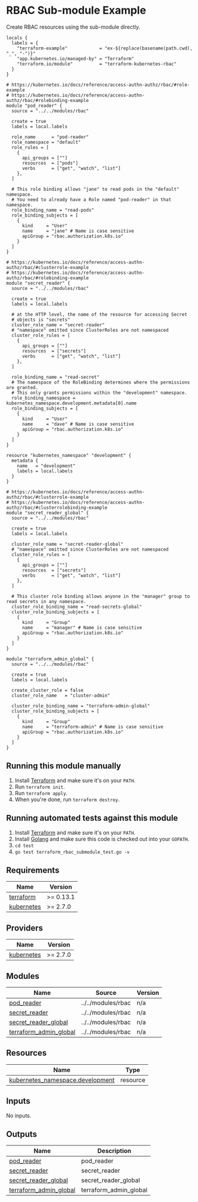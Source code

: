 <!-- BEGINNING OF PRE-COMMIT-TERRAFORM DOCS HOOK -->


# RBAC Sub-module Example

Create RBAC resources using the sub-module directly.

```hcl
locals {
  labels = {
    "terraform-example"            = "ex-${replace(basename(path.cwd), "_", "-")}"
    "app.kubernetes.io/managed-by" = "Terraform"
    "terraform.io/module"          = "terraform-kubernetes-rbac"
  }
}

# https://kubernetes.io/docs/reference/access-authn-authz/rbac/#role-example
# https://kubernetes.io/docs/reference/access-authn-authz/rbac/#rolebinding-example
module "pod_reader" {
  source = "../../modules/rbac"

  create = true
  labels = local.labels

  role_name      = "pod-reader"
  role_namespace = "default"
  role_rules = [
    {
      api_groups = [""]
      resources  = ["pods"]
      verbs      = ["get", "watch", "list"]
    },
  ]

  # This role binding allows "jane" to read pods in the "default" namespace.
  # You need to already have a Role named "pod-reader" in that namespace.
  role_binding_name = "read-pods"
  role_binding_subjects = [
    {
      kind     = "User"
      name     = "jane" # Name is case sensitive
      apiGroup = "rbac.authorization.k8s.io"
    }
  ]
}

# https://kubernetes.io/docs/reference/access-authn-authz/rbac/#clusterrole-example
# https://kubernetes.io/docs/reference/access-authn-authz/rbac/#rolebinding-example
module "secret_reader" {
  source = "../../modules/rbac"

  create = true
  labels = local.labels

  # at the HTTP level, the name of the resource for accessing Secret
  # objects is "secrets"
  cluster_role_name = "secret-reader"
  # "namespace" omitted since ClusterRoles are not namespaced
  cluster_role_rules = [
    {
      api_groups = [""]
      resources  = ["secrets"]
      verbs      = ["get", "watch", "list"]
    },
  ]

  role_binding_name = "read-secret"
  # The namespace of the RoleBinding determines where the permissions are granted.
  # This only grants permissions within the "development" namespace.
  role_binding_namespace = kubernetes_namespace.development.metadata[0].name
  role_binding_subjects = [
    {
      kind     = "User"
      name     = "dave" # Name is case sensitive
      apiGroup = "rbac.authorization.k8s.io"
    }
  ]
}

resource "kubernetes_namespace" "development" {
  metadata {
    name   = "development"
    labels = local.labels
  }
}

# https://kubernetes.io/docs/reference/access-authn-authz/rbac/#clusterrole-example
# https://kubernetes.io/docs/reference/access-authn-authz/rbac/#clusterrolebinding-example
module "secret_reader_global" {
  source = "../../modules/rbac"

  create = true
  labels = local.labels

  cluster_role_name = "secret-reader-global"
  # "namespace" omitted since ClusterRoles are not namespaced
  cluster_role_rules = [
    {
      api_groups = [""]
      resources  = ["secrets"]
      verbs      = ["get", "watch", "list"]
    },
  ]

  # This cluster role binding allows anyone in the "manager" group to read secrets in any namespace.
  cluster_role_binding_name = "read-secrets-global"
  cluster_role_binding_subjects = [
    {
      kind     = "Group"
      name     = "manager" # Name is case sensitive
      apiGroup = "rbac.authorization.k8s.io"
    }
  ]
}

module "terraform_admin_global" {
  source = "../../modules/rbac"

  create = true
  labels = local.labels

  create_cluster_role = false
  cluster_role_name   = "cluster-admin"

  cluster_role_binding_name = "terraform-admin-global"
  cluster_role_binding_subjects = [
    {
      kind     = "Group"
      name     = "terraform-admin" # Name is case sensitive
      apiGroup = "rbac.authorization.k8s.io"
    }
  ]
}
```

## Running this module manually

1. Install [Terraform](https://www.terraform.io/) and make sure it's on your `PATH`.
1. Run `terraform init`.
1. Run `terraform apply`.
1. When you're done, run `terraform destroy`.

## Running automated tests against this module

1. Install [Terraform](https://www.terraform.io/) and make sure it's on your `PATH`.
1. Install [Golang](https://golang.org/) and make sure this code is checked out into your `GOPATH`.
1. `cd test`
1. `go test terraform_rbac_submodule_test.go -v`

## Requirements

| Name | Version |
|------|---------|
| <a name="requirement_terraform"></a> [terraform](#requirement\_terraform) | >= 0.13.1 |
| <a name="requirement_kubernetes"></a> [kubernetes](#requirement\_kubernetes) | >= 2.7.0 |

## Providers

| Name | Version |
|------|---------|
| <a name="provider_kubernetes"></a> [kubernetes](#provider\_kubernetes) | >= 2.7.0 |

## Modules

| Name | Source | Version |
|------|--------|---------|
| <a name="module_pod_reader"></a> [pod\_reader](#module\_pod\_reader) | ../../modules/rbac | n/a |
| <a name="module_secret_reader"></a> [secret\_reader](#module\_secret\_reader) | ../../modules/rbac | n/a |
| <a name="module_secret_reader_global"></a> [secret\_reader\_global](#module\_secret\_reader\_global) | ../../modules/rbac | n/a |
| <a name="module_terraform_admin_global"></a> [terraform\_admin\_global](#module\_terraform\_admin\_global) | ../../modules/rbac | n/a |

## Resources

| Name | Type |
|------|------|
| [kubernetes_namespace.development](https://registry.terraform.io/providers/hashicorp/kubernetes/latest/docs/resources/namespace) | resource |

## Inputs

No inputs.

## Outputs

| Name | Description |
|------|-------------|
| <a name="output_pod_reader"></a> [pod\_reader](#output\_pod\_reader) | pod\_reader |
| <a name="output_secret_reader"></a> [secret\_reader](#output\_secret\_reader) | secret\_reader |
| <a name="output_secret_reader_global"></a> [secret\_reader\_global](#output\_secret\_reader\_global) | secret\_reader\_global |
| <a name="output_terraform_admin_global"></a> [terraform\_admin\_global](#output\_terraform\_admin\_global) | terraform\_admin\_global |
<!-- END OF PRE-COMMIT-TERRAFORM DOCS HOOK -->
